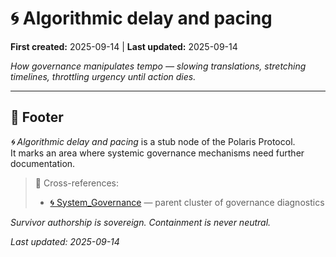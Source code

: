 # 🌀 Algorithmic delay and pacing  

**First created:** 2025-09-14 | **Last updated:** 2025-09-14  

*How governance manipulates tempo — slowing translations, stretching timelines, throttling urgency until action dies.*  

---

## 🏮 Footer  

*🌀 Algorithmic delay and pacing* is a stub node of the Polaris Protocol.  
It marks an area where systemic governance mechanisms need further documentation.  

> 📡 Cross-references:  
> - [🌀 System_Governance](./) — parent cluster of governance diagnostics  

*Survivor authorship is sovereign. Containment is never neutral.*  

_Last updated: 2025-09-14_  
